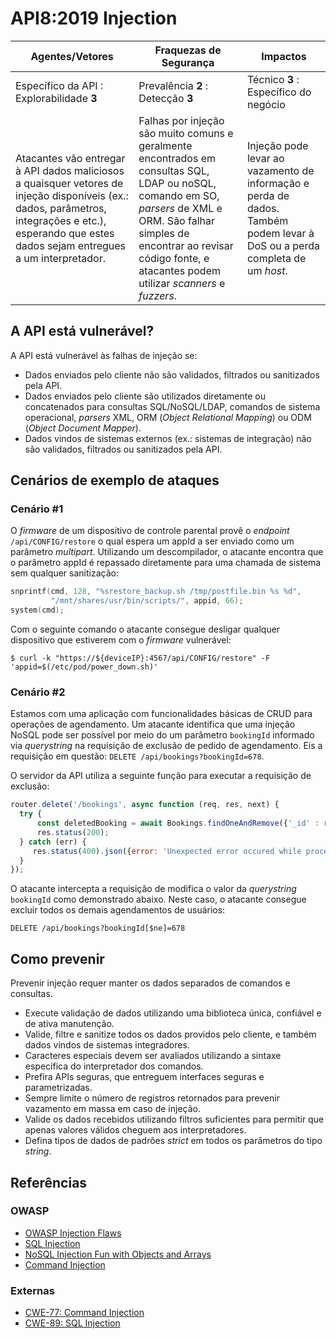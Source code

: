 API8:2019 Injection
===================

| Agentes/Vetores | Fraquezas de Segurança | Impactos |
| - | - | - |
| Específico da API : Explorabilidade **3** | Prevalência **2** : Detecção **3** | Técnico **3** : Específico do negócio |
| Atacantes vão entregar à API dados maliciosos a quaisquer vetores de injeção disponíveis (ex.: dados, parâmetros, integrações e etc.), esperando que estes dados sejam entregues a um interpretador. | Falhas por injeção são muito comuns e geralmente encontrados em consultas SQL, LDAP ou noSQL, comando em SO, *parsers* de XML e ORM. São falhar simples de encontrar ao revisar código fonte, e atacantes podem utilizar *scanners* e *fuzzers*. | Injeção pode levar ao vazamento de informação e perda de dados. Também podem levar à DoS ou a perda completa de um *host*. |

## A API está vulnerável?

A API está vulnerável às falhas de injeção se:

* Dados enviados pelo cliente não são validados, filtrados ou sanitizados pela API.
* Dados enviados pelo cliente são utilizados diretamente ou concatenados para consultas SQL/NoSQL/LDAP, comandos de sistema operacional, *parsers* XML, ORM (*Object Relational Mapping*) ou ODM (*Object Document Mapper*).
* Dados vindos de sistemas externos (ex.: sistemas de integração) não são validados, filtrados ou sanitizados pela API.

## Cenários de exemplo de ataques

### Cenário #1

O *firmware* de um dispositivo de controle parental provê o *endpoint* `/api/CONFIG/restore` o qual espera um appId a ser enviado como um parâmetro *multipart*. Utilizando um descompilador, o atacante encontra que o parâmetro appId é repassado diretamente para uma chamada de sistema sem qualquer sanitização:

```c
snprintf(cmd, 128, "%srestore_backup.sh /tmp/postfile.bin %s %d",
         "/mnt/shares/usr/bin/scripts/", appid, 66);
system(cmd);
```
Com o seguinte comando o atacante consegue desligar qualquer dispositivo que estiverem com o *firmware* vulnerável:

```
$ curl -k "https://${deviceIP}:4567/api/CONFIG/restore" -F 'appid=$(/etc/pod/power_down.sh)'
```

### Cenário #2

Estamos com uma aplicação com funcionalidades básicas de CRUD para operações de agendamento. Um atacante identifica que uma injeção NoSQL pode ser possível por meio do um parâmetro `bookingId` informado via *querystring* na requisição de exclusão de pedido de agendamento. Eis a requisição em questão: `DELETE /api/bookings?bookingId=678`.

O servidor da API utiliza a seguinte função para executar a requisição de exclusão:

```javascript
router.delete('/bookings', async function (req, res, next) {
  try {
      const deletedBooking = await Bookings.findOneAndRemove({'_id' : req.query.bookingId});
      res.status(200);
  } catch (err) {
     res.status(400).json({error: 'Unexpected error occured while processing a request'});
  }
});
```

O atacante intercepta a requisição de modifica o valor da *querystring* `bookingId` como demonstrado abaixo. Neste caso, o atacante consegue excluir todos os demais agendamentos de usuários:

```
DELETE /api/bookings?bookingId[$ne]=678
```

## Como prevenir

Prevenir injeção requer manter os dados separados de comandos e consultas.

* Execute validação de dados utilizando uma biblioteca única, confiável e de ativa manutenção.
* Valide, filtre e sanitize todos os dados providos pelo cliente, e também dados vindos de sistemas integradores.
* Caracteres especiais devem ser avaliados utilizando a sintaxe específica do interpretador dos comandos.
* Prefira APIs seguras, que entreguem interfaces seguras e parametrizadas.
* Sempre limite o número de registros retornados para prevenir vazamento em massa em caso de injeção.
* Valide os dados recebidos utilizando filtros suficientes para permitir que apenas valores válidos cheguem aos interpretadores.
* Defina tipos de dados de padrões *strict* em todos os parâmetros do tipo *string*.

## Referências

### OWASP

* [OWASP Injection Flaws][1]
* [SQL Injection][2]
* [NoSQL Injection Fun with Objects and Arrays][3]
* [Command Injection][4]

### Externas

* [CWE-77: Command Injection][5]
* [CWE-89: SQL Injection][6]

[1]: https://www.owasp.org/index.php/Injection_Flaws
[2]: https://www.owasp.org/index.php/SQL_Injection
[3]: https://www.owasp.org/images/e/ed/GOD16-NOSQL.pdf
[4]: https://www.owasp.org/index.php/Command_Injection
[5]: https://cwe.mitre.org/data/definitions/77.html
[6]: https://cwe.mitre.org/data/definitions/89.html
